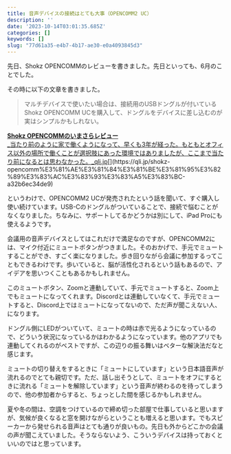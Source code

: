 ```yaml
---
title: 音声デバイスの接続はとても大事（OPENCOMM2 UC）
description: ''
date: '2023-10-14T03:01:35.685Z'
categories: []
keywords: []
slug: "77d61a35-e4b7-4b17-ae30-e0a4093845d3"
---
```

先日、Shokz OPENCOMMのレビューを書きました。先日といっても、6月のことでした。

その時に以下の文章を書きました。

> マルチデバイスで使いたい場合は、接続用のUSBドングルが付いているShokz OPENCOMM UCを購入して、ドングルをデバイスに差し込むのが実はシンプルかもしれない。

[**Shokz OPENCOMMのいまさらレビュー**  
_当たり前のように家で働くようになって、早くも3年が経った。もともとオフィス以外の場所で働くことが選択肢にあった環境ではありましたが、ここまで当たり前になるとは思わなかった。_qli.jp](https://qli.jp/shokz-opencomm%E3%81%AE%E3%81%84%E3%81%BE%E3%81%95%E3%82%89%E3%83%AC%E3%83%93%E3%83%A5%E3%83%BC-a32b6ec34de9 "https://qli.jp/shokz-opencomm%E3%81%AE%E3%81%84%E3%81%BE%E3%81%95%E3%82%89%E3%83%AC%E3%83%93%E3%83%A5%E3%83%BC-a32b6ec34de9")[](https://qli.jp/shokz-opencomm%E3%81%AE%E3%81%84%E3%81%BE%E3%81%95%E3%82%89%E3%83%AC%E3%83%93%E3%83%A5%E3%83%BC-a32b6ec34de9)

というわけで、OPENCOMM2 UCが発売されたという話を聞いて、すぐ購入し使い続けています。USB-Cのドングルがついていることで、接続で悩むことがなくなりました。ちなみに、サポートしてるかどうかは別にして、iPad Proにも使えるようです。

会議用の音声デバイスとしてはこれだけで満足なのですが、OPENCOMM2には、マイク付近にミュートボタンがつきました。そのおかげで、手元でミュートすることができ、すごく楽になりました。歩き回りながら会議に参加するってこともできるわけです。歩いていると、脳が活性化されるという話もあるので、アイデアを思いつくこともあるかもしれません。

このミュートボタン、Zoomと連動していて、手元でミュートすると、Zoom上でもミュートになってくれます。Discordとは連動していなくて、手元でミュートすると、Discord上ではミュートになってないので、ただ声が聞こえない人、になります。

ドングル側にLEDがついていて、ミュートの時は赤で光るようになっているので、どういう状況になっているかはわかるようになっています。他のアプリでも連動してくれるのがベストですが、この辺りの振る舞いはベターな解決法だなと感じます。

ミュートの切り替えをするときに「ミュートにしています」という日本語音声が流れるのでとても親切です。ただ、話し出そうとして、ミュートをオフにするときに流れる「ミュートを解除しています」という音声が終わるのを待ってしまうので、他の参加者からすると、ちょっとした間を感じるかもしれません。

夏や冬の間は、空調をつけているので締め切った部屋で仕事していると思いますが、気候が良くなると窓を開けながらということも増えると思います。でもスピーカーから発せられる音声はとても通りが良いもの。先日も外からどこかの会議の声が聞こえていました。そうならないよう、こういうデバイスは持っておくといいのではと思っています。
